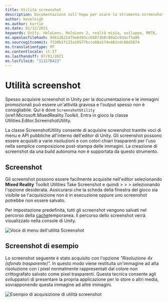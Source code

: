 ```yaml
---
title: Utilità screenshot
description: Documentazione sull'hopw per usare lo strumento screenshot in MRTK
author: keveleigh
ms.author: kurtie
ms.date: 01/12/2021
keywords: Unity, HoloLens, HoloLens 2, realtà mista, sviluppo, MRTK,
ms.openlocfilehash: 936126214f9e6d93ccbb871b9c80a2c93acf5a86
ms.sourcegitcommit: f338b1f121a10577bcce08a174e462cdc86d5874
ms.translationtype: MT
ms.contentlocale: it-IT
ms.lasthandoff: 07/01/2021
ms.locfileid: "113176423"
---
```

# <a name="screenshot-utility"></a>Utilità screenshot

Spesso acquisire screenshot in Unity per la documentazione e le immagini promozionali può essere un'attività gravosa e l'output spesso non è consigliabile. Qui è dove `ScreenshotUtility` (xref:Microsoft.MixedReality.Toolkit. Entra in gioco la classe Utilities.Editor.ScreenshotUtility.

La classe ScreenshotUtility consente di acquisire screenshot tramite voci di menu e API pubbliche all'interno dell'editor di Unity. Gli screenshot possono essere acquisiti a varie risoluzioni e con colori chiari trasparenti per l'uso nella semplice composizione post-stampa delle immagini. La creazione di screenshot da una build autonoma non è supportata da questo strumento.

## <a name="taking-screenshots"></a>Screenshot

Gli screenshot possono essere facilmente acquisite nell'editor selezionando **Mixed Reality** Toolkit Utilities Take Screenshot e quindi  >    >    >   selezionando l'opzione desiderata. Assicurarsi che la scheda della finestra del gioco sia visibile se l'acquisizione non è in esecuzione oppure uno screenshot potrebbe non essere salvato.

Per impostazione predefinita, tutti gli screenshot vengono salvati nel percorso della [cache](https://docs.unity3d.com/ScriptReference/Application-temporaryCachePath.html)temporanea. Il percorso dello screenshot verrà visualizzato nella console di Unity.

![Voce di menu dell'utilità Screenshot](../images/screenshot-utility/MRTK_ScreenshotUtility_Menu_Item.png)

## <a name="example-screenshot-capture"></a>Screenshot di esempio

Lo screenshot seguente è stato acquisito con l'opzione *"Risoluzione 4x (sfondo trasparente)".* In questo modo viene restituita un'immagine ad alta risoluzione con i pixel normalmente rappresentati dal colore non crittografato salvato come pixel trasparenti. Questa tecnica consente agli sviluppatori di presentare la propria applicazione per lo store o altri media, sovrapponendo questa immagine ad altre immagini.

![Esempio di acquisizione di utilità screenshot](../images/screenshot-utility/MRTK_ScreenshotUtility_Example_Capture.png)
